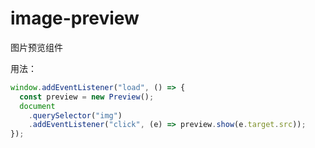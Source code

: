 # image-preview

图片预览组件

用法：

```javascript
window.addEventListener("load", () => {
  const preview = new Preview();
  document
    .querySelector("img")
    .addEventListener("click", (e) => preview.show(e.target.src));
});
```
